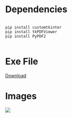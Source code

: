# Dependencies
<pre>
<code>
pip install customtkinter
pip install tkPDFViewer
pip install PyPDF2
</code>
</pre>

# Exe File
<a href="https://github.com/abdullahibnamin/PDFViewer/releases/download/v0.1.0/main.exe">Download</a>

# Images
<img src='screen_shot/main.JPG'>

